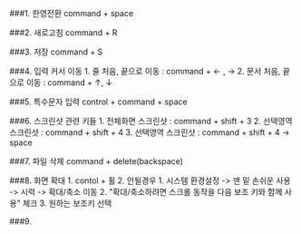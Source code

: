 ###1. 한영전환
    command + space

###2. 새로고침
    command + R

###3. 저장
    command + S

###4. 입력 커서 이동
    1. 줄 처음, 끝으로 이동 : command + ← , →
    2. 문서 처음, 끝으로 이동 : command + ↑, ↓

###5. 특수문자 입력
    control + command + space

###6. 스크린샷 관련 키들
    1. 전체화면 스크린샷 : command + shift + 3
    2. 선택영역 스크린샷 : command + shift + 4
    3. 선택영역 스크린샷 : command + shift + 4 -> space

###7. 파일 삭제
    command + delete(backspace)

###8. 화면 확대
    1. contol + 휠
    2. 안될경우
        1. 시스템 환경설정 -> 맨 밑 손쉬운 사용 -> 시력 -> 확대/축소 이동
        2. "확대/축소하려면 스크롤 동작을 다음 보조 키와 함께 사용" 체크
        3. 원하는 보조키 선택
        
###9.  
    
